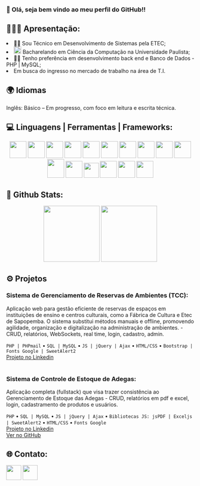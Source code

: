 ### 👋 Olá, seja bem vindo ao meu perfil do GitHub!!

## 🙋🏻‍♂️ Apresentação:
<div>
  <li>👨‍🎓 Sou Técnico em Desenvolvimento de Sistemas pela ETEC;</li>
  <li><img src="https://scontent-gru2-1.xx.fbcdn.net/v/t39.30808-6/458919598_955958116575320_5846258382792520116_n.jpg?_nc_cat=1&ccb=1-7&_nc_sid=6ee11a&_nc_eui2=AeEcYxf6W3U-mQ6T3ypNqHcevLOQEsTngP28s5ASxOeA_dy24uZDKB76FqLXbHZlapQl7b4YuF1bBFBoFLMjQobd&_nc_ohc=3Wi39gsKHTcQ7kNvwGlMEiX&_nc_oc=AdnbP-Zc-gFjQEUOsavPghYuiXEW3oEGBLLlecCv02G034oUSZ5hdvLr6ywQequ5IyY&_nc_zt=23&_nc_ht=scontent-gru2-1.xx&_nc_gid=pTVSHA9MESCeVpR2B5QNew&oh=00_AfG6gmohyokEfvYKUoVRxUDFfY_g-0YBSru91PdLqLYIfw&oe=68005B32" height="20px" width="20px"> Bacharelando em Ciência da Computação na Universidade Paulista;</li>
  <li>👨‍💻 Tenho preferência em desenvolvimento back end e Banco de Dados - PHP | MySQL;</li>
  <li>Em busca do ingresso no mercado de trabalho na área de T.I.</li>
</div>

## 🌍 Idiomas
<div>
  <p>Inglês: Básico – Em progresso, com foco em leitura e escrita técnica.</p>
</div>

## 💻 Linguagens | Ferramentas | Frameworks:
<div align="center">
  <img src="https://img.icons8.com/?size=100&id=0OQR1FYCuA9f&format=png&color=000000" height="45px" width="45px"/>
  <img src="https://img.icons8.com/?size=100&id=20909&format=png&color=000000" height="45px" width="45px"/>
  <img src="https://img.icons8.com/?size=100&id=21278&format=png&color=000000" height="45px" width="45px"/>
  <img src="https://img.icons8.com/?size=100&id=108784&format=png&color=000000" height="45px" width="45px"/>
  <img src="https://img.icons8.com/?size=100&id=f0R4xVI4Sc8O&format=png&color=000000" height="45px" width="45px"/>
  <img src="https://img.icons8.com/?size=100&id=EzPCiQUqWWEa&format=png&color=000000" height="45px" width="45px"/>
  <img src="https://www.vectorlogo.zone/logos/jquery/jquery-icon.svg" height="45px" width="45px"/>
  <img src="https://img.icons8.com/?size=100&id=12598&format=png&color=FFFFFF" height="45px" width="45px"/>
  <img src="https://img.icons8.com/?size=100&id=20906&format=png&color=000000" height="45px" width="45px"/>
  <img src="https://img.icons8.com/?size=100&id=laYYF3dV0Iew&format=png&color=000000" height="45px" width="45px"/>
  <img src="https://img.icons8.com/?size=100&id=39855&format=png&color=FFFFFF" height="50px" width="45px"/> 
  <img src="https://img.icons8.com/?size=100&id=13441&format=png&color=000000" height="45px" width="45px"/> 
  <img src="https://img.icons8.com/?size=100&id=pW9tHQnl55j4&format=png&color=000000" height="40px" width="40px"/> 
  <img src="https://img.icons8.com/?size=100&id=NeNPFdj7MzXi&format=png&color=000000" height="45px" width="45px"/> 
  <img src="https://img.icons8.com/?size=100&id=13631&format=png&color=000000" height="45px" width="45px"/> 
  <img src="https://img.icons8.com/?size=100&id=zfHRZ6i1Wg0U&format=png&color=000000" height="45px" width="45px"/> 
</div>
  
## 🌟 Github Stats:
<div align="center">
    <img height="150em" src="https://github-readme-stats.vercel.app/api/top-langs/?username=henriquelimajhla&layout=compact&langs_count=7&theme=dark"/> 
  <img height="150em" src="https://github-readme-stats.vercel.app/api?username=henriquelimajhla&show_icons=true&theme=dark&include_all_commits=true&count_private=true"/> 
</div>


## ⚙️ Projetos
<div>
  <h3>Sistema de Gerenciamento de Reservas de Ambientes (TCC):</h3>
  <p>Aplicação web para gestão eficiente de reservas de espaços em instituições de ensino e centros culturais, como a Fábrica de Cultura e Etec de Sapopemba. O sistema substitui métodos manuais e offline, promovendo agilidade, organização e digitalização na administração de ambientes. - CRUD, relatórios, WebSockets, real time, login, cadastro, admin.</p>
  <code>PHP | PHPmail</code>
  •
  <code>SQL | MySQL</code>
  •
  <code>JS | jQuery | Ajax</code>
  •
  <code>HTML/CSS</code>
  •
  <code>Bootstrap | Fonts Google | SweetAlert2</code>
  <br>
  <a href="https://www.linkedin.com/in/jos%C3%A9-henrique-lima-alves-23a431254/details/projects/?profileUrn=urn%3Ali%3Afsd_profile%3AACoAAD62Kw4BkeU32yEFR_PMMaKUXr9VTf1PMp0" target="_blank">Projeto no Linkedin</a> 
</div>

<br>

<div>
  <h3>Sistema de Controle de Estoque de Adegas:</h3>
  <p>Aplicação completa (fullstack) que visa trazer consistência ao Gerenciamento de Estoque das Adegas - CRUD, relatórios em pdf e excel, login, cadastramento de produtos e usuários.</p>
  <code>PHP</code>
  •
  <code>SQL | MySQL</code>
  •
  <code>JS | jQuery | Ajax</code>
  •
  <code>Bibliotecas JS: jsPDF | Exceljs | SweetAlert2</code>
  •
  <code>HTML/CSS</code>
  •
  <code>Fonts Google</code>
  <br>
  <a href="https://www.linkedin.com/posts/jos%C3%A9-henrique-lima-alves-23a431254_desenvolvimentodesistemas-sistemaparaadegas-ugcPost-7304912889109217280-vxod?utm_source=share&utm_medium=member_desktop&rcm=ACoAAD62Kw4BkeU32yEFR_PMMaKUXr9VTf1PMp0" target="_blank">Projeto no Linkedin</a> 
  <br>
  <a href="" target="_blank">Ver no GitHub</a>
</div>

## 🌐 Contato:
<div>
  <a href="https://mail.google.com/mail/u/0/#inbox?compose=GTvVlcSGKnSmVgjqdBcQjMvqMDSfgrPghKkrdSHtNVvNcfDcZgGdQWfjZHlFqQMsVNjTCMMgXbfDs" target="blink"><img src="https://img.icons8.com/?size=100&id=P7UIlhbpWzZm&format=png&color=FFFFFF" height="40px" width="40px"></a>
  <a href="https://www.linkedin.com/in//josé-henrique-lima-alves-23a431254/" target="blink"><img src="https://img.icons8.com/?size=100&id=13930&format=png&color=FFFFFF" height="40px" width="40px"></a>
</div>
